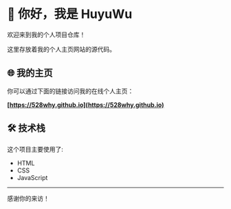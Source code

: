 # 👋 你好，我是 HuyuWu

欢迎来到我的个人项目仓库！

这里存放着我的个人主页网站的源代码。

## 🌐 我的主页

你可以通过下面的链接访问我的在线个人主页：

**[https://528why.github.io](https://528why.github.io)**

## 🛠️ 技术栈

这个项目主要使用了:
- HTML
- CSS
- JavaScript

---

感谢你的来访！
